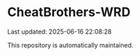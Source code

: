 # CheatBrothers-WRD

Last updated: 2025-06-16 22:08:28

This repository is automatically maintained.
